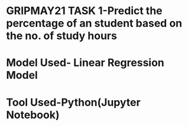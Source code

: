 # GRIPMAY21 TASK 1-Predict the percentage of an student based on the no. of study hours
# Model Used- Linear Regression Model
# Tool Used-Python(Jupyter Notebook)
